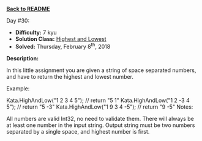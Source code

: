 ﻿<a href=https://github.com/hlais/Kata---a---Day><b>Back to README</b><a>

Day #30: 

* <b>Difficulty:</b> 7 kyu
* <b>Solution Class:</b> [Highest and Lowest](day027/day027/day030/Highest%20and%20Lowest.cs)
* <b>Solved:</b> Thursday, February 8<sup>th</sup>, 2018

<b>Description:</b>

In this little assignment you are given a string of space separated numbers, and have to return the highest and lowest number.

Example:

Kata.HighAndLow("1 2 3 4 5"); // return "5 1"
Kata.HighAndLow("1 2 -3 4 5"); // return "5 -3"
Kata.HighAndLow("1 9 3 4 -5"); // return "9 -5"
Notes:

All numbers are valid Int32, no need to validate them.
There will always be at least one number in the input string.
Output string must be two numbers separated by a single space, and highest number is first.
